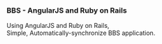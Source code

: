 ### BBS - AngularJS and Ruby on Rails

Using AngularJS and Ruby on Rails,  
Simple, Automatically-synchronize BBS application.